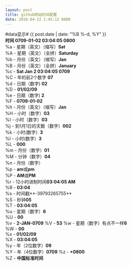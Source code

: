 ```yaml
---
layout: post
title: github网站时间配置
date: 2018-04-22 1:45:12 0800
---
```

#data显示#
{{ post.date | date: "%B %-d, %Y" }}  
**时间 0709-01-02 03:04:05 0800**  
%a - 星期（英文）（缩写）**Sat**  
%A - 星期（英文）（全拼）**Saturday**  
%b - 月份（英文）（缩写）**Jan**  
%B - 月份（英文）（全拼）**January**  
%c - **Sat Jan 2 03:04:05 0709**  
%C - 年的前2个数字 **07**    
%d - 日期（数字) **02**  
%D - **01/02/09**  
%e - 日期（数字) **2**  
%F - **0709-01-02**  
%h - 月份（英文）（缩写）**Jan**  
%H - 小时（数字）**03**  
%I - 小时（数字）**03**  
%j - 到1月1日的天数（数字）**002**  
%k - 小时(数字）**3**  
%l - 小时(数字）**3**   
%L - **000**  
%m - 月份（数字）**01**  
%M - 分钟（数字）**04**  
%n - 月份（数字）   
%p - **am**或**pm**  
%P - **AM**或**PM**  
%r - 12小时进制时间**03:04:05 AM**  
%R - **03:04**  
%s - 时间戳**-39793265755**  
%S - 秒钟**05**  
%T - **03:04:05**  
%u - 星期（数字）**6**  
%U - **00**  
%v - **2-JAN-0709**
%V - **53**
%w - 星期（数字）有点不一样**6**  
%W - **00**  
%x - **01/02/09**  
%X - **03:04:05**  
%y - 年（2位数字）**09**  
%Y - 年（4位数字）**0709**
%z - **+0800**  
%Z - **中国标准时间**  
